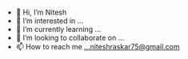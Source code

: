 - 👋 Hi, I’m Nitesh
- 👀 I’m interested in ...
- 🌱 I’m currently learning ...
- 💞️ I’m looking to collaborate on ...
- 📫 How to reach me ...niteshraskar75@gmail.com

<!---
Nits75/Nits75 is a ✨ special ✨ repository because its `README.md` (this file) appears on your GitHub profile.
You can click the Preview link to take a look at your changes.
--->

